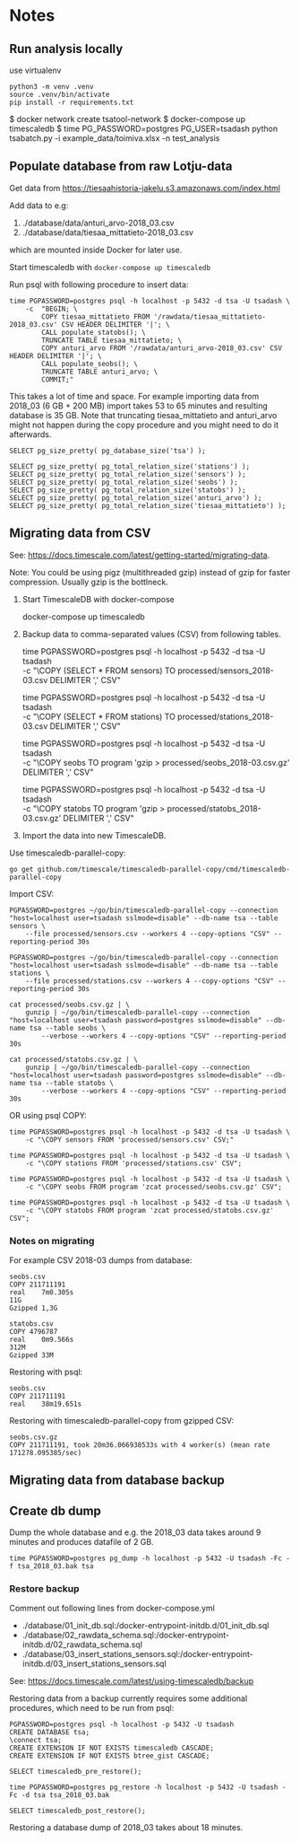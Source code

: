 
# Notes

## Run analysis locally

use virtualenv

    python3 -m venv .venv
    source .venv/bin/activate
    pip install -r requirements.txt

$ docker network create tsatool-network
$ docker-compose up timescaledb
$ time PG_PASSWORD=postgres PG_USER=tsadash python tsabatch.py -i example_data/toimiva.xlsx -n test_analysis

## Populate database from raw Lotju-data

Get data from <https://tiesaahistoria-jakelu.s3.amazonaws.com/index.html>

Add data to e.g:

1. ./database/data/anturi_arvo-2018_03.csv
1. ./database/data/tiesaa_mittatieto-2018_03.csv

which are mounted inside Docker for later use.

Start timescaledb with `docker-compose up timescaledb`

Run psql with following procedure to insert data:

    time PGPASSWORD=postgres psql -h localhost -p 5432 -d tsa -U tsadash \
        -c  "BEGIN; \
            COPY tiesaa_mittatieto FROM '/rawdata/tiesaa_mittatieto-2018_03.csv' CSV HEADER DELIMITER '|'; \
            CALL populate_statobs(); \
            TRUNCATE TABLE tiesaa_mittatieto; \
            COPY anturi_arvo FROM '/rawdata/anturi_arvo-2018_03.csv' CSV HEADER DELIMITER '|'; \
            CALL populate_seobs(); \
            TRUNCATE TABLE anturi_arvo; \
            COMMIT;"

This takes a lot of time and space.
For example importing data from 2018_03 (6 GB + 200 MB) import takes 53 to 65 minutes and resulting database is 35 GB.
Note that truncating tiesaa_mittatieto and anturi_arvo might not happen during the copy procedure and you might need to do it afterwards.

    SELECT pg_size_pretty( pg_database_size('tsa') );

    SELECT pg_size_pretty( pg_total_relation_size('stations') );
    SELECT pg_size_pretty( pg_total_relation_size('sensors') );
    SELECT pg_size_pretty( pg_total_relation_size('seobs') );
    SELECT pg_size_pretty( pg_total_relation_size('statobs') );
    SELECT pg_size_pretty( pg_total_relation_size('anturi_arvo') );
    SELECT pg_size_pretty( pg_total_relation_size('tiesaa_mittatieto') );

## Migrating data from CSV

See: <https://docs.timescale.com/latest/getting-started/migrating-data>.

Note: You could be using pigz (multithreaded gzip) instead of gzip for faster compression. Usually gzip is the bottlneck.

1. Start TimescaleDB with docker-compose

    docker-compose up timescaledb

1. Backup data to comma-separated values (CSV) from following tables.

    time PGPASSWORD=postgres psql -h localhost -p 5432 -d tsa -U tsadash \
            -c  "\COPY (SELECT * FROM sensors) TO processed/sensors_2018-03.csv DELIMITER ',' CSV"

    time PGPASSWORD=postgres psql -h localhost -p 5432 -d tsa -U tsadash \
            -c  "\COPY (SELECT * FROM stations) TO processed/stations_2018-03.csv DELIMITER ',' CSV"

    time PGPASSWORD=postgres psql -h localhost -p 5432 -d tsa -U tsadash \
            -c  "\COPY seobs TO program 'gzip > processed/seobs_2018-03.csv.gz' DELIMITER ',' CSV"

    time PGPASSWORD=postgres psql -h localhost -p 5432 -d tsa -U tsadash \
            -c  "\COPY statobs TO program 'gzip > processed/statobs_2018-03.csv.gz' DELIMITER ',' CSV"

1. Import the data into new TimescaleDB.

Use timescaledb-parallel-copy:

    go get github.com/timescale/timescaledb-parallel-copy/cmd/timescaledb-parallel-copy

Import CSV:

    PGPASSWORD=postgres ~/go/bin/timescaledb-parallel-copy --connection "host=localhost user=tsadash sslmode=disable" --db-name tsa --table sensors \
        --file processed/sensors.csv --workers 4 --copy-options "CSV" --reporting-period 30s

    PGPASSWORD=postgres ~/go/bin/timescaledb-parallel-copy --connection "host=localhost user=tsadash sslmode=disable" --db-name tsa --table stations \
        --file processed/stations.csv --workers 4 --copy-options "CSV" --reporting-period 30s

    cat processed/seobs.csv.gz | \
        gunzip | ~/go/bin/timescaledb-parallel-copy --connection "host=localhost user=tsadash password=postgres sslmode=disable" --db-name tsa --table seobs \
            --verbose --workers 4 --copy-options "CSV" --reporting-period 30s

    cat processed/statobs.csv.gz | \
        gunzip | ~/go/bin/timescaledb-parallel-copy --connection "host=localhost user=tsadash password=postgres sslmode=disable" --db-name tsa --table statobs \
            --verbose --workers 4 --copy-options "CSV" --reporting-period 30s

OR using psql COPY:

    time PGPASSWORD=postgres psql -h localhost -p 5432 -d tsa -U tsadash \
        -c "\COPY sensors FROM 'processed/sensors.csv' CSV;"

    time PGPASSWORD=postgres psql -h localhost -p 5432 -d tsa -U tsadash \
        -c "\COPY stations FROM 'processed/stations.csv' CSV";

    time PGPASSWORD=postgres psql -h localhost -p 5432 -d tsa -U tsadash \
        -c "\COPY seobs FROM program 'zcat processed/seobs.csv.gz' CSV";

    time PGPASSWORD=postgres psql -h localhost -p 5432 -d tsa -U tsadash \
        -c "\COPY statobs FROM program 'zcat processed/statobs.csv.gz' CSV";

### Notes on migrating

For example CSV 2018-03 dumps from database:

    seobs.csv
    COPY 211711191
    real	7m0.305s
    11G
    Gzipped 1,3G

    statobs.csv
    COPY 4796787
    real	0m9.566s
    312M
    Gzipped 33M

Restoring with psql:

    seobs.csv
    COPY 211711191
    real	38m19.651s

Restoring with timescaledb-parallel-copy from gzipped CSV:

    seobs.csv.gz
    COPY 211711191, took 20m36.066938533s with 4 worker(s) (mean rate 171278.095385/sec)

## Migrating data from database backup

## Create db dump

Dump the whole database and e.g. the 2018_03 data takes around 9 minutes and produces datafile of 2 GB.

    time PGPASSWORD=postgres pg_dump -h localhost -p 5432 -U tsadash -Fc -f tsa_2018_03.bak tsa

### Restore backup

Comment out following lines from docker-compose.yml

- ./database/01_init_db.sql:/docker-entrypoint-initdb.d/01_init_db.sql
- ./database/02_rawdata_schema.sql:/docker-entrypoint-initdb.d/02_rawdata_schema.sql
- ./database/03_insert_stations_sensors.sql:/docker-entrypoint-initdb.d/03_insert_stations_sensors.sql

See: <https://docs.timescale.com/latest/using-timescaledb/backup>

Restoring data from a backup currently requires some additional procedures, which need to be run from psql:

    PGPASSWORD=postgres psql -h localhost -p 5432 -U tsadash
    CREATE DATABASE tsa;
    \connect tsa;
    CREATE EXTENSION IF NOT EXISTS timescaledb CASCADE;
    CREATE EXTENSION IF NOT EXISTS btree_gist CASCADE;

    SELECT timescaledb_pre_restore();

    time PGPASSWORD=postgres pg_restore -h localhost -p 5432 -U tsadash -Fc -d tsa tsa_2018_03.bak

    SELECT timescaledb_post_restore();

Restoring a database dump of 2018_03 takes about 18 minutes.
